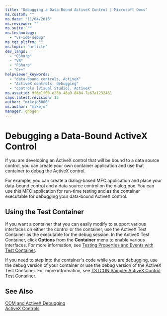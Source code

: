 ```yaml
---
title: "Debugging a Data-Bound ActiveX Control | Microsoft Docs"
ms.custom: ""
ms.date: "11/04/2016"
ms.reviewer: ""
ms.suite: ""
ms.technology: 
  - "vs-ide-debug"
ms.tgt_pltfrm: ""
ms.topic: "article"
dev_langs: 
  - "CSharp"
  - "VB"
  - "FSharp"
  - "C++"
helpviewer_keywords: 
  - "data-bound controls, ActiveX"
  - "ActiveX controls, debugging"
  - "controls [Visual Studio], ActiveX"
ms.assetid: 9f6e1f00-e25b-48a9-8484-7e67a1232461
caps.latest.revision: 15
author: "mikejo5000"
ms.author: "mikejo"
manager: ghogen
---
```

# Debugging a Data-Bound ActiveX Control
If you are developing an ActiveX control that will be bound to a data source control, you can create your own container application and use that container to debug the ActiveX control.  
  
 For example, you can create a dialog-based MFC application and place your data-bound control and a data source control on the dialog box. You can use this MFC application for run-time testing and as the container executable for debugging your data-bound ActiveX control.  
  
## Using the Test Container  
 If you want a container that you can easily modify to support various interfaces on either the control or the container, use the ActiveX Test Container as the executable for the debug session. In the ActiveX Test Container, click **Options** from the **Container** menu to enable various interfaces. For more information, see [Testing Properties and Events with Test Container](/cpp/mfc/testing-properties-and-events-with-test-container).  
  
 If you need to step into the container's code while you are debugging, use the debug version of your container or use the debug version of the ActiveX Test Container. For more information, see [TSTCON Sample: ActiveX Control Test Container](http://msdn.microsoft.com/en-us/72fa40ef-27d3-400c-813f-10b03236e600).  
  
## See Also  
 [COM and ActiveX Debugging](../debugger/com-and-activex-debugging.md)   
 [ActiveX Controls](/cpp/mfc/activex-controls)
